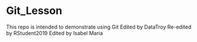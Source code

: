 # Git_Lesson
This repo is intended to demonstrate using Git
Edited by DataTroy
Re-edited by RStudent2019
Edited by Isabel Maria